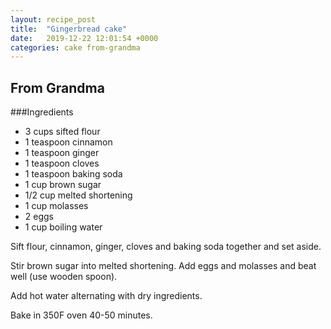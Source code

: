 ```yaml
---
layout: recipe_post
title:  "Gingerbread cake"
date:   2019-12-22 12:01:54 +0000
categories: cake from-grandma
---
```


## From Grandma
###Ingredients
* 3 cups sifted flour
* 1 teaspoon cinnamon
* 1 teaspoon ginger
* 1 teaspoon cloves
* 1 teaspoon baking soda
* 1 cup brown sugar
* 1/2 cup melted shortening
* 1 cup molasses
* 2 eggs
* 1 cup boiling water


Sift flour, cinnamon, ginger, cloves and baking soda together and set aside.


Stir brown sugar into melted shortening. Add eggs and molasses and beat well (use wooden spoon).


Add hot water alternating with dry ingredients.


Bake in 350F oven 40-50 minutes.
